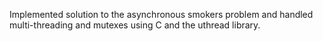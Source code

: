 Implemented solution to the asynchronous smokers problem and handled multi-threading and mutexes using C and the uthread library.
